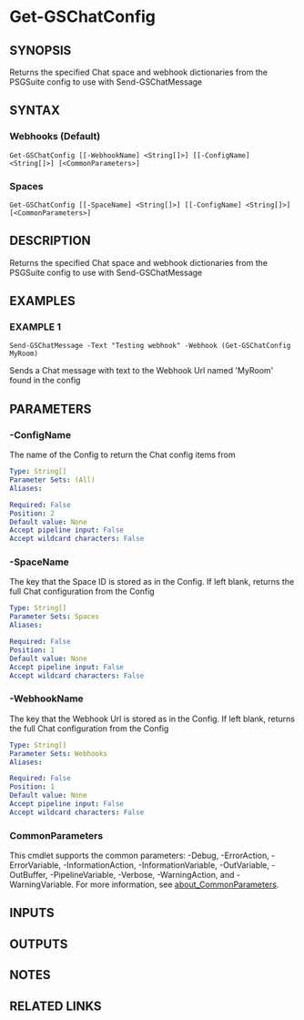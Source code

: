 # Get-GSChatConfig

## SYNOPSIS
Returns the specified Chat space and webhook dictionaries from the PSGSuite config to use with Send-GSChatMessage

## SYNTAX

### Webhooks (Default)
```
Get-GSChatConfig [[-WebhookName] <String[]>] [[-ConfigName] <String[]>] [<CommonParameters>]
```

### Spaces
```
Get-GSChatConfig [[-SpaceName] <String[]>] [[-ConfigName] <String[]>] [<CommonParameters>]
```

## DESCRIPTION
Returns the specified Chat space and webhook dictionaries from the PSGSuite config to use with Send-GSChatMessage

## EXAMPLES

### EXAMPLE 1
```
Send-GSChatMessage -Text "Testing webhook" -Webhook (Get-GSChatConfig MyRoom)
```

Sends a Chat message with text to the Webhook Url named 'MyRoom' found in the config

## PARAMETERS

### -ConfigName
The name of the Config to return the Chat config items from

```yaml
Type: String[]
Parameter Sets: (All)
Aliases:

Required: False
Position: 2
Default value: None
Accept pipeline input: False
Accept wildcard characters: False
```

### -SpaceName
The key that the Space ID is stored as in the Config.
If left blank, returns the full Chat configuration from the Config

```yaml
Type: String[]
Parameter Sets: Spaces
Aliases:

Required: False
Position: 1
Default value: None
Accept pipeline input: False
Accept wildcard characters: False
```

### -WebhookName
The key that the Webhook Url is stored as in the Config.
If left blank, returns the full Chat configuration from the Config

```yaml
Type: String[]
Parameter Sets: Webhooks
Aliases:

Required: False
Position: 1
Default value: None
Accept pipeline input: False
Accept wildcard characters: False
```

### CommonParameters
This cmdlet supports the common parameters: -Debug, -ErrorAction, -ErrorVariable, -InformationAction, -InformationVariable, -OutVariable, -OutBuffer, -PipelineVariable, -Verbose, -WarningAction, and -WarningVariable. For more information, see [about_CommonParameters](http://go.microsoft.com/fwlink/?LinkID=113216).

## INPUTS

## OUTPUTS

## NOTES

## RELATED LINKS
